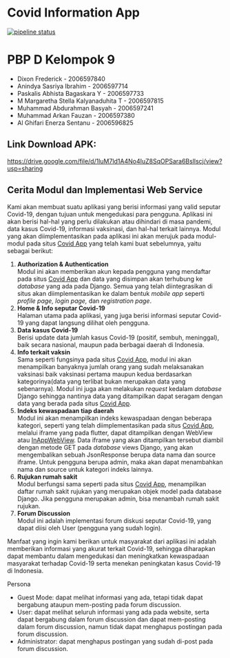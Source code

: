 # Covid Information App

[![pipeline status](https://gitlab.com/dixonfrederick/pbp-flutter/badges/main/pipeline.svg)](https://gitlab.com/dixonfrederick/pbp-flutter/-/commits/main)

# PBP D Kelompok 9
- Dixon Frederick - 2006597840
- Anindya Sasriya Ibrahim - 2006597714
- Paskalis Abhista Bagaskara Y - 2006597733
- M Margaretha Stella Kalyanaduhita T - 2006597815
- Muhammad Abdurahman Basyah - 2006597241
- Muhammad Arkan Fauzan - 2006597380
- Al Ghifari Enerza Sentanu - 2006596825

## Link Download APK: 
https://drive.google.com/file/d/1luM7ld1A4No4IuZ8SqOPSara6Bsllscj/view?usp=sharing

## Cerita Modul dan Implementasi Web Service
Kami akan membuat suatu aplikasi yang berisi informasi yang valid seputar Covid-19, dengan tujuan untuk mengedukasi para pengguna. Aplikasi ini akan berisi hal-hal yang perlu dilakukan atau dihindari di masa pandemi, data kasus Covid-19, informasi vaksinasi, dan hal-hal terkait lainnya.
Modul yang akan diimplementasikan pada aplikasi ini akan merujuk pada modul-modul pada situs [Covid App](http://covid-information-app.herokuapp.com/) yang telah kami buat sebelumnya, yaitu sebagai berikut:
1. **Authorization & Authentication** <br>
Modul ini akan memberikan akun kepada pengguna yang mendaftar pada situs [Covid App](http://covid-information-app.herokuapp.com/) dan data yang disimpan akan terhubung ke _database_ yang ada pada Django. Semua yang telah diintegrasikan di situs akan diimplementasikan ke dalam bentuk _mobile app_ seperti _profile page, login page,_ dan _registration page_.
2. **Home & Info seputar Covid-19** <br>
Halaman utama pada aplikasi, yang juga berisi informasi seputar Covid-19 yang dapat langsung dilihat oleh pengguna.
3. **Data kasus Covid-19** <br>
Berisi update data jumlah kasus Covid-19 (positif, sembuh, meninggal), baik secara nasional, maupun pada berbagai daerah di Indonesia.
4. **Info terkait vaksin** <br>
Sama seperti fungsinya pada situs [Covid App](http://covid-information-app.herokuapp.com/), modul ini akan menampilkan banyaknya jumlah orang yang sudah melaksanakan vaksinasi baik vaksinasi pertama maupun kedua berdasarkan kategorinya(data yang terlibat bukan merupakan data yang sebenarnya). Modul ini juga akan melakukan _request_ kedalam _database_ Django sehingga nantinya data yang ditampilkan dapat seragam dengan data yang berada pada situs [Covid App](http://covid-information-app.herokuapp.com/).
5. **Indeks kewaspadaan tiap daerah** <br>
Modul ini akan menampilkan indeks kewaspadaan dengan beberapa kategori, seperti yang telah diimplementasikan pada situs [Covid App](http://covid-information-app.herokuapp.com/), melalui iframe yang pada flutter, dapat ditampilkan dengan WebView atau [InAppWebView](https://newbedev.com/flutter-loading-an-iframe-from-webview). Data iframe yang akan ditampilkan tersebut diambil dengan metode GET pada _database_ views Django, yang akan mengembalikan sebuah JsonResponse berupa data nama dan source iframe. Untuk pengguna berupa admin, maka akan dapat menambahkan nama dan source untuk kategori indeks lainnya.
6. **Rujukan rumah sakit** <br>
Modul berfungsi sama seperti pada situs [Covid App](http://covid-information-app.herokuapp.com/), menampilkan daftar rumah sakit rujukan yang merupakan objek model pada database Django. Jika pengguna merupakan admin, bisa menambah rumah sakit rujukan.
7. **Forum Discussion** <br>
Modul ini adalah implementasi forum diskusi seputar Covid-19, yang dapat diisi oleh User (pengguna yang sudah login).

Manfaat yang ingin kami berikan untuk masyarakat dari aplikasi ini adalah memberikan informasi yang akurat terkait Covid-19, sehingga diharapkan dapat membantu dalam mengedukasi dan meningkatkan kewaspadaan masyarakat terhadap Covid-19 serta menekan peningkatan kasus Covid-19 di Indonesia.

Persona
- Guest Mode: dapat melihat informasi yang ada, tetapi tidak dapat bergabung ataupun mem-posting pada forum discussion.
- User: dapat melihat seluruh informasi yang ada pada website, serta dapat bergabung dalam forum discussion dan dapat mem-posting dalam forum discussion, namun tidak dapat menghapus postingan pada forum discussion.
- Administrator: dapat menghapus postingan yang sudah di-post pada forum discussion.
